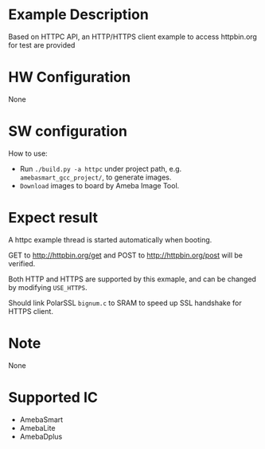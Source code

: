 # Example Description

Based on HTTPC API, an HTTP/HTTPS client example to access httpbin.org for test are provided

# HW Configuration

None

# SW configuration

How to use:
   - Run `./build.py -a httpc` under project path, e.g. `amebasmart_gcc_project/`, to generate images.
   - `Download` images to board by Ameba Image Tool.

# Expect result

A httpc example thread is started automatically when booting.

GET to http://httpbin.org/get and POST to http://httpbin.org/post will be verified.

Both HTTP and HTTPS are supported by this exmaple, and can be changed by modifying `USE_HTTPS`.

Should link PolarSSL `bignum.c` to SRAM to speed up SSL handshake for HTTPS client.

# Note

None

# Supported IC

- AmebaSmart
- AmebaLite
- AmebaDplus
